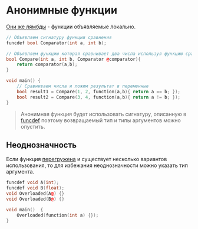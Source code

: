 # Анонимные функции

<a href="https://www.angelcode.com/angelscript/sdk/docs/manual/doc_script_anonfunc.html" />

Они же [лямбды](https://w.wiki/9ntk) - функции объявляемые локально.

```C++
// Объявляем сигнатуру функции сравнения
funcdef bool Comparator(int a, int b); 

// Объявляем функцию которая сравнивает два числа используя функцию сравнения
bool Compare(int a, int b, Comparator @comparator){ 
    return comparator(a,b);
}

void main() {
    // Сравниваем числа и ложим результат в переменные
    bool result1 = Compare(1, 2, function(a,b){ return a == b; });
    bool result2 = Compare(3, 4, function(a,b){ return a != b; });
}
```

> Анонимная функция будет использовать сигнатуру, описанную в [funcdef](function.md)
> поэтому возвращаемый тип и типы аргументов можно опустить.

## Неоднозначность

Если функция [перегружена](function_overload.md) и существует несколько вариантов
использования, то для избежания неоднозначности можно указать тип аргумента.

```C++
funcdef void A(int);
funcdef void B(float);
void Overloaded(A@) {}
void Overloaded(B@) {}

void main()  {
    Overloaded(function(int a) {});
}
```